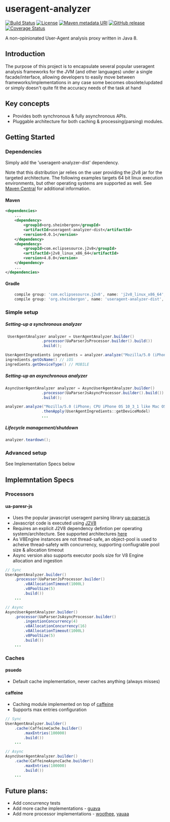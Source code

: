 # useragent-analyzer
[![Build Status](https://travis-ci.org/sheinbergon/useragent-analyzer.svg?branch=master)](https://travis-ci.org/sheinbergon/useragent-analyzer) [![License](https://img.shields.io/badge/License-MIT-blue.svg)](https://opensource.org/licenses/MIT) [![Maven metadata URI](https://img.shields.io/maven-metadata/v/http/central.maven.org/maven2/org/sheinbergon/useragent-analyzer/maven-metadata.xml.svg)]() [![GitHub release](https://img.shields.io/github/release/sheinbergon/useragent-analyzer.svg)]() [![Coverage Status](https://coveralls.io/repos/github/sheinbergon/useragent-analyzer/badge.svg?branch=master)](https://coveralls.io/github/sheinbergon/useragent-analyzer)

A non-opinionated User-Agent analysis proxy written in Java 8.

## Introduction
The purpose of this project is to encapsulate several popular useragent analysis frameworks for the JVM (and other languages) under a single facade/interface, allowing developers to easily move between frameworks/implementations in any case some becomes obsolete/updated or simply doesn't quite fit the accuracy needs of the task at hand

## Key concepts
- Provides both synchronous & fully asynchronous APIs.  
- Pluggable architecture for both caching & processing(parsing) modules.

## Getting Started

### Dependencies

Simply add the 'useragent-analyzer-dist' dependency.

Note that this distribution jar relies on the user providing the j2v8 jar for the targeted architecture.
The following examples targets 64 bit linux execution environments, but other operating systems are
supported as well. See [Maven Central](https://mvnrepository.com/artifact/com.eclipsesource.j2v8) for additional information. 

#### Maven
```xml
<dependencies>
    ...
    <dependency>
        <groupId>org.sheinbergon</groupId>
        <artifactId>useragent-analyzer-dist</artifactId>
        <version>0.0.1</version>
    </dependency>
    <dependency>
        <groupId>com.eclipsesource.j2v8</groupId>
        <artifactId>j2v8_linux_x86_64</artifactId>
        <version>4.8.0</version>
    </dependency>    
    ...
</dependencies>

```
#### Gradle
```groovy
    compile group: 'com.eclipsesource.j2v8', name: 'j2v8_linux_x86_64', version: '4.8.0'
    compile group: 'org.sheinbergon', name: 'useragent-analyzer-dist', version: '0.0.1'
```
### Simple setup
##### Setting-up a synchronous analyzer
```java
 UserAgentAnalyzer analyzer = UserAgentAnalyzer.builder()
                .processor(UaParserJsProcessor.builder().build())
                .build();

UserAgentIngredients ingredients = analyzer.analyze("Mozilla/5.0 (iPhone; CPU iPhone OS 10_3_1 like Mac OS X) AppleWebKit/603.1.30 (KHTML, like Gecko) Version/10.0 Mobile/14E304 Safari/602.1")
ingredients.getOsName() // iOS
ingredients.getDeviceType() // MOBILE
```
##### Setting-up an asynchronous analyzer
```java
AsyncUserAgentAnalyzer analyzer = AsyncUserAgentAnalyzer.builder()
                .processor(UaParserJsAsyncProcessor.builder().build())
                .build();

analyzer.analyze("Mozilla/5.0 (iPhone; CPU iPhone OS 10_3_1 like Mac OS X) AppleWebKit/603.1.30 (KHTML, like Gecko) Version/10.0 Mobile/14E304 Safari/602.1")
                .thenApply(UserAgentIngredients::getDeviceModel)
                ...               
```
##### Lifecycle management/shutdown
```java
analyzer.teardown();
```

### Advanced setup

See Implementation Specs below


## Implemntation Specs
### Processors
#### ua-paresr-js
- Uses the popular javascript useragent parsing library [ua-parser.js](https://github.com/faisalman/ua-parser-js)
- Javascript code is executed using [J2V8](https://github.com/eclipsesource/J2V8)
- Requires an explicit J2V8 dependency defintion per operating system/architecture. See supported architectures [here](https://mvnrepository.com/artifact/com.eclipsesource.j2v8)
- As V8Engine instances are not thread-safe, an object-pool is used to acheive thread-safety with concurrency, supporting confiugrable pool size & allocation timeout
- Async version also supports executor pools size for V8 Engine allocation and ingestion
```java
// Sync
UserAgentAnalyzer.builder()
    .processor(UaParserJsProcessor.builder()
        .v8AllocationTimeout(1000L)
        .v8PoolSize(5)
        .build())
    ...

// Async
AsyncUserAgentAnalyzer.builder()
    .processor(UaParserJsAsyncProcessor.builder()           
        .ingestionConcurrency(4)
        .v8AllocationConcurrency(16)
        .v8AllocationTimeout(1000L)
        .v8PoolSize(5)
        .build())
    ...
```

### Caches
#### psuedo
- Default cache implementation, never caches anything (always misses)
#### caffeine
- Caching module implemented on top of [caffeine](https://github.com/ben-manes/caffeine)
- Supports max entries configuration
```java
// Sync
UserAgentAnalyzer.builder()
    .cache(CaffeineCache.builder()
        .maxEntries(100000)
        .build())
    ...

// Async
AsyncUserAgentAnalyzer.builder()
    .cache(CaffeineAsyncCache.builder()
        .maxEntries(100000)
        .build())
    ...
```

## Future plans:
- Add concurrency tests 
- Add more cache implementations - [guava](https://github.com/google/guava/wiki/CachesExplained)
- Add more processor implementations - [woothee](https://github.com/woothee/woothee), [yauaa](https://github.com/nielsbasjes/yauaa)
